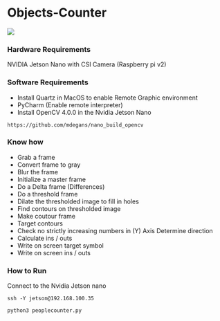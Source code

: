 # Objects-Counter

![](oc480.gif)
### Hardware Requirements

NVIDIA Jetson Nano with CSI Camera (Raspberry pi v2)

### Software Requirements

* Install Quartz in MacOS to enable Remote Graphic environment
* PyCharm (Enable remote interpreter)
* Install OpenCV 4.0.0 in the Nvidia Jetson Nano

```
https://github.com/mdegans/nano_build_opencv
```

### Know how 

* Grab a frame
* Convert frame to gray
* Blur the frame
* Initialize a master frame
* Do a Delta frame (Differences)
* Do a threshold frame
* Dilate the thresholded image to fill in holes
* Find contours on thresholded image
* Make coutour frame
* Target contours
* Check no strictly increasing numbers in (Y) Axis Determine direction
* Calculate ins / outs 
* Write on screen target symbol
* Write on screen ins / outs 

### How to Run

Connect to the Nvidia Jetson nano
```
ssh -Y jetson@192.168.100.35
```
```
python3 peoplecounter.py
```
